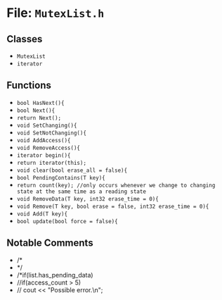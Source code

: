 # File: `MutexList.h`

## Classes

- `MutexList`
- `iterator`

## Functions

- `bool HasNext(){`
- `bool Next(){`
- `return Next();`
- `void SetChanging(){`
- `void SetNotChanging(){`
- `void AddAccess(){`
- `void RemoveAccess(){`
- `iterator begin(){`
- `return iterator(this);`
- `void clear(bool erase_all = false){`
- `bool PendingContains(T key){`
- `return count(key); //only occurs whenever we change to changing state at the same time as a reading state`
- `void RemoveData(T key, int32 erase_time = 0){`
- `void Remove(T key, bool erase = false, int32 erase_time = 0){`
- `void Add(T key){`
- `bool update(bool force = false){`

## Notable Comments

- /*
- */
- /*if(list.has_pending_data)
- //if(access_count > 5)
- //	cout << "Possible error.\n";
